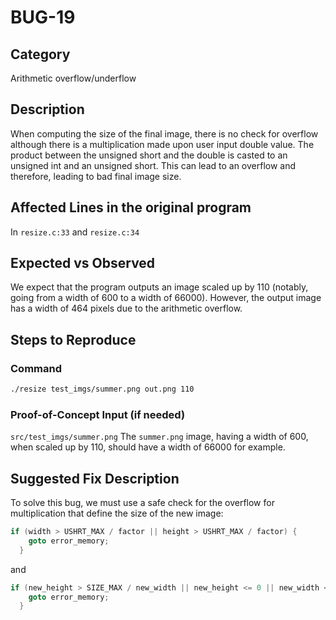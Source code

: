 # BUG-19

## Category

Arithmetic overflow/underflow

## Description

When computing the size of the final image, there is no check for overflow although there is a multiplication made upon
user input double value. The product between the unsigned short and the double is casted to an unsigned int and an
unsigned short. This can lead to an overflow and therefore, leading to bad final image size.

## Affected Lines in the original program

In `resize.c:33` and `resize.c:34`

## Expected vs Observed

We expect that the program outputs an image scaled up by 110 (notably, going from a width of 600 to a width of 66000).
However, the output image has a width of 464 pixels due to the arithmetic overflow.

## Steps to Reproduce

### Command

```bash
./resize test_imgs/summer.png out.png 110
```

### Proof-of-Concept Input (if needed)

`src/test_imgs/summer.png`
The `summer.png` image, having a width of 600, when scaled up by 110, should have a width of 66000 for example.

## Suggested Fix Description

To solve this bug, we must use a safe check for the overflow for multiplication that define the size of the new image:

```C
if (width > USHRT_MAX / factor || height > USHRT_MAX / factor) {
    goto error_memory;
  }
```

and

```C
if (new_height > SIZE_MAX / new_width || new_height <= 0 || new_width <= 0) {
    goto error_memory;
  }
```
